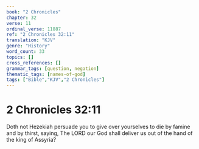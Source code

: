 ```yaml
---
book: "2 Chronicles"
chapter: 32
verse: 11
ordinal_verse: 11887
ref: "2 Chronicles 32:11"
translation: "KJV"
genre: "History"
word_count: 33
topics: []
cross_references: []
grammar_tags: [question, negation]
thematic_tags: [names-of-god]
tags: ["Bible","KJV","2 Chronicles"]
---
```


# 2 Chronicles 32:11

Doth not Hezekiah persuade you to give over yourselves to die by famine and by thirst, saying, The LORD our God shall deliver us out of the hand of the king of Assyria?
